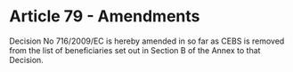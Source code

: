 # Article 79 - Amendments


Decision No 716/2009/EC is hereby amended in so far as CEBS is removed from the list of beneficiaries set out in Section B of the Annex to that Decision.
